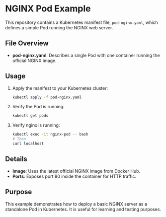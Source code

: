 # NGINX Pod Example

This repository contains a Kubernetes manifest file, `pod-nginx.yaml`, which defines a simple Pod running the NGINX web server.

## File Overview

- **pod-nginx.yaml**:
    Describes a single Pod with one container running the official NGINX image.

## Usage

1. Apply the manifest to your Kubernetes cluster:
     ```sh
     kubectl apply -f pod-nginx.yaml
     ```

2. Verify the Pod is running:
     ```sh
     kubectl get pods
     ```

2. Verify nginx is running:
     ```sh
     kubectl exec -it nginx-pod -- bash
     # Then
     curl localhost
     ```

## Details

- **Image**: Uses the latest official NGINX image from Docker Hub.
- **Ports**: Exposes port 80 inside the container for HTTP traffic.

## Purpose

This example demonstrates how to deploy a basic NGINX server as a standalone Pod in Kubernetes. It is useful for learning and testing purposes.
